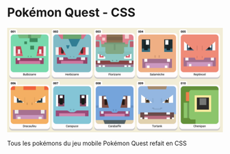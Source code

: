 # Pokémon Quest - CSS

<img alt="Preview" src="https://github.com/NicolasHeine/pokemon-quest/blob/main/preview.jpg?raw=true" />

Tous les pokémons du jeu mobile Pokémon Quest refait en CSS